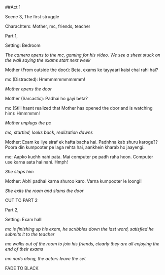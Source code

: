 ##Act 1

Scene 3, The first struggle

Charachters: Mother, mc, friends, teacher

Part 1,

Setting: Bedroom

_The camera opens to the mc, gaming for his video. We see a sheet stuck on the wall saying the exams start next week_

Mother (From outside the door): Beta, exams ke tayyaari kaisi chal rahi hai?

mc (Distracted): Hmmmmmmmmmmm!

*Mother opens the door*

Mother (Sarcastic): Padhai ho gayi beta?

mc (Still hasnt realized that Mother has opened the door and is watching him): Hmmmmm!

*Mother unplugs the pc*

_mc, startled, looks back, realization dawns_

Mother: Exam ke liye siraf ek hafta bacha hai. Padnhna kab shuru karoge?? Poora din kumpooter pe laga rehta hai, aankhein kharab ho jaayengi.

mc: Aapko kuchh nahi pata. Mai computer pe padh raha hoon. Computer use karna aata hai nahi. Hmph!

_She slaps him_

Mother: Abhi padhai karna shuroo karo. Varna kumpooter le loongi!

_She exits the room and slams the door_

CUT TO PART 2

Part 2, 

Setting: Exam hall

_mc is finishing up his exam, he scribbles down the last word, satisfied he submits it to the teacher_

_mc walks out of the room to join his friends, clearly they are all enjoying the end of their exams_

*mc nods along, the actors leave the set*

FADE TO BLACK
